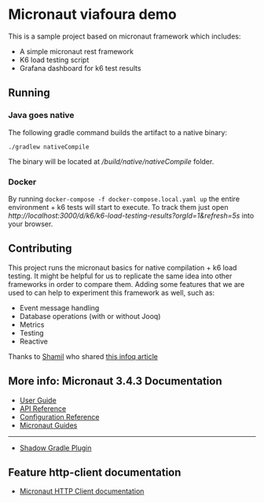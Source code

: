 # Micronaut viafoura demo

This is a sample project based on micronaut framework which includes:
- A simple micronaut rest framework
- K6 load testing script
- Grafana dashboard for k6 test results

## Running

### Java goes native
The following gradle command builds the artifact to a native binary:  

`./gradlew nativeCompile`

The binary will be located at _/build/native/nativeCompile_ folder.

### Docker

By running `docker-compose -f docker-compose.local.yaml up` the entire environment + k6 tests will start to execute. To track them just open _http://localhost:3000/d/k6/k6-load-testing-results?orgId=1&refresh=5s_ into your browser. 

## Contributing

This project runs the micronaut basics for native compilation + k6 load testing. It might be helpful for us to replicate the same idea into other frameworks in order to compare them.
Adding some features that we are used to can help to experiment this framework as well, such as:
- Event message handling
- Database operations (with or without Jooq)
- Metrics
- Testing
- Reactive

Thanks to [Shamil](https://github.com/skashmeri) who shared [this infoq article](https://www.infoq.com/articles/native-java-micronaut/) 

## More info: Micronaut 3.4.3 Documentation

- [User Guide](https://docs.micronaut.io/3.4.3/guide/index.html)
- [API Reference](https://docs.micronaut.io/3.4.3/api/index.html)
- [Configuration Reference](https://docs.micronaut.io/3.4.3/guide/configurationreference.html)
- [Micronaut Guides](https://guides.micronaut.io/index.html)
---

- [Shadow Gradle Plugin](https://plugins.gradle.org/plugin/com.github.johnrengelman.shadow)
## Feature http-client documentation

- [Micronaut HTTP Client documentation](https://docs.micronaut.io/latest/guide/index.html#httpClient)



